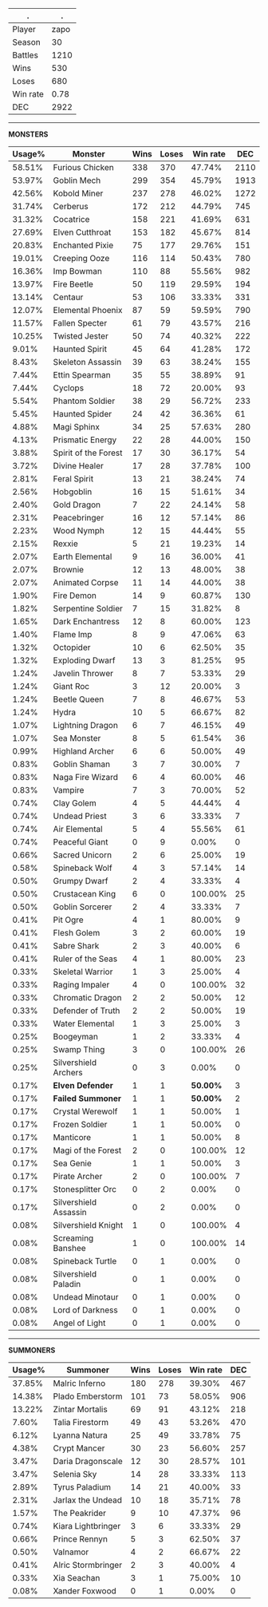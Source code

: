 .|.
|-|-
Player|zapo
Season|30
Battles|1210
Wins|530
Loses|680
Win rate|0.78
DEC|2922

---
**MONSTERS**

Usage%|Monster|Wins|Loses|Win rate|DEC|
-|-|-|-|-|-|
58.51%|Furious Chicken|338|370|47.74%|2110|
53.97%|Goblin Mech|299|354|45.79%|1913|
42.56%|Kobold Miner|237|278|46.02%|1272|
31.74%|Cerberus|172|212|44.79%|745|
31.32%|Cocatrice|158|221|41.69%|631|
27.69%|Elven Cutthroat|153|182|45.67%|814|
20.83%|Enchanted Pixie|75|177|29.76%|151|
19.01%|Creeping Ooze|116|114|50.43%|780|
16.36%|Imp Bowman|110|88|55.56%|982|
13.97%|Fire Beetle|50|119|29.59%|194|
13.14%|Centaur|53|106|33.33%|331|
12.07%|Elemental Phoenix|87|59|59.59%|790|
11.57%|Fallen Specter|61|79|43.57%|216|
10.25%|Twisted Jester|50|74|40.32%|222|
9.01%|Haunted Spirit|45|64|41.28%|172|
8.43%|Skeleton Assassin|39|63|38.24%|155|
7.44%|Ettin Spearman|35|55|38.89%|91|
7.44%|Cyclops|18|72|20.00%|93|
5.54%|Phantom Soldier|38|29|56.72%|233|
5.45%|Haunted Spider|24|42|36.36%|61|
4.88%|Magi Sphinx|34|25|57.63%|280|
4.13%|Prismatic Energy|22|28|44.00%|150|
3.88%|Spirit of the Forest|17|30|36.17%|54|
3.72%|Divine Healer|17|28|37.78%|100|
2.81%|Feral Spirit|13|21|38.24%|74|
2.56%|Hobgoblin|16|15|51.61%|34|
2.40%|Gold Dragon|7|22|24.14%|58|
2.31%|Peacebringer|16|12|57.14%|86|
2.23%|Wood Nymph|12|15|44.44%|55|
2.15%|Rexxie|5|21|19.23%|14|
2.07%|Earth Elemental|9|16|36.00%|41|
2.07%|Brownie|12|13|48.00%|38|
2.07%|Animated Corpse|11|14|44.00%|38|
1.90%|Fire Demon|14|9|60.87%|130|
1.82%|Serpentine Soldier|7|15|31.82%|8|
1.65%|Dark Enchantress|12|8|60.00%|123|
1.40%|Flame Imp|8|9|47.06%|63|
1.32%|Octopider|10|6|62.50%|35|
1.32%|Exploding Dwarf|13|3|81.25%|95|
1.24%|Javelin Thrower|8|7|53.33%|29|
1.24%|Giant Roc|3|12|20.00%|3|
1.24%|Beetle Queen|7|8|46.67%|53|
1.24%|Hydra|10|5|66.67%|82|
1.07%|Lightning Dragon|6|7|46.15%|49|
1.07%|Sea Monster|8|5|61.54%|36|
0.99%|Highland Archer|6|6|50.00%|49|
0.83%|Goblin Shaman|3|7|30.00%|7|
0.83%|Naga Fire Wizard|6|4|60.00%|46|
0.83%|Vampire|7|3|70.00%|52|
0.74%|Clay Golem|4|5|44.44%|4|
0.74%|Undead Priest|3|6|33.33%|7|
0.74%|Air Elemental|5|4|55.56%|61|
0.74%|Peaceful Giant|0|9|0.00%|0|
0.66%|Sacred Unicorn|2|6|25.00%|19|
0.58%|Spineback Wolf|4|3|57.14%|14|
0.50%|Grumpy Dwarf|2|4|33.33%|4|
0.50%|Crustacean King|6|0|100.00%|25|
0.50%|Goblin Sorcerer|2|4|33.33%|7|
0.41%|Pit Ogre|4|1|80.00%|9|
0.41%|Flesh Golem|3|2|60.00%|19|
0.41%|Sabre Shark|2|3|40.00%|6|
0.41%|Ruler of the Seas|4|1|80.00%|23|
0.33%|Skeletal Warrior|1|3|25.00%|4|
0.33%|Raging Impaler|4|0|100.00%|32|
0.33%|Chromatic Dragon|2|2|50.00%|12|
0.33%|Defender of Truth|2|2|50.00%|19|
0.33%|Water Elemental|1|3|25.00%|3|
0.25%|Boogeyman|1|2|33.33%|4|
0.25%|Swamp Thing|3|0|100.00%|26|
0.25%|Silvershield Archers|0|3|0.00%|0|
0.17%|**Elven Defender**|1|1|**50.00%**|3|
0.17%|**Failed Summoner**|1|1|**50.00%**|2|
0.17%|Crystal Werewolf|1|1|50.00%|1|
0.17%|Frozen Soldier|1|1|50.00%|0|
0.17%|Manticore|1|1|50.00%|8|
0.17%|Magi of the Forest|2|0|100.00%|12|
0.17%|Sea Genie|1|1|50.00%|3|
0.17%|Pirate Archer|2|0|100.00%|7|
0.17%|Stonesplitter Orc|0|2|0.00%|0|
0.17%|Silvershield Assassin|0|2|0.00%|0|
0.08%|Silvershield Knight|1|0|100.00%|4|
0.08%|Screaming Banshee|1|0|100.00%|14|
0.08%|Spineback Turtle|0|1|0.00%|0|
0.08%|Silvershield Paladin|0|1|0.00%|0|
0.08%|Undead Minotaur|0|1|0.00%|0|
0.08%|Lord of Darkness|0|1|0.00%|0|
0.08%|Angel of Light|0|1|0.00%|0|

---
**SUMMONERS**

Usage%|Summoner|Wins|Loses|Win rate|DEC|
-|-|-|-|-|-|
37.85%|Malric Inferno|180|278|39.30%|467|
14.38%|Plado Emberstorm|101|73|58.05%|906|
13.22%|Zintar Mortalis|69|91|43.12%|218|
7.60%|Talia Firestorm|49|43|53.26%|470|
6.12%|Lyanna Natura|25|49|33.78%|75|
4.38%|Crypt Mancer|30|23|56.60%|257|
3.47%|Daria Dragonscale|12|30|28.57%|101|
3.47%|Selenia Sky|14|28|33.33%|113|
2.89%|Tyrus Paladium|14|21|40.00%|33|
2.31%|Jarlax the Undead|10|18|35.71%|78|
1.57%|The Peakrider|9|10|47.37%|96|
0.74%|Kiara Lightbringer|3|6|33.33%|29|
0.66%|Prince Rennyn|5|3|62.50%|37|
0.50%|Valnamor|4|2|66.67%|22|
0.41%|Alric Stormbringer|2|3|40.00%|4|
0.33%|Xia Seachan|3|1|75.00%|10|
0.08%|Xander Foxwood|0|1|0.00%|0|
